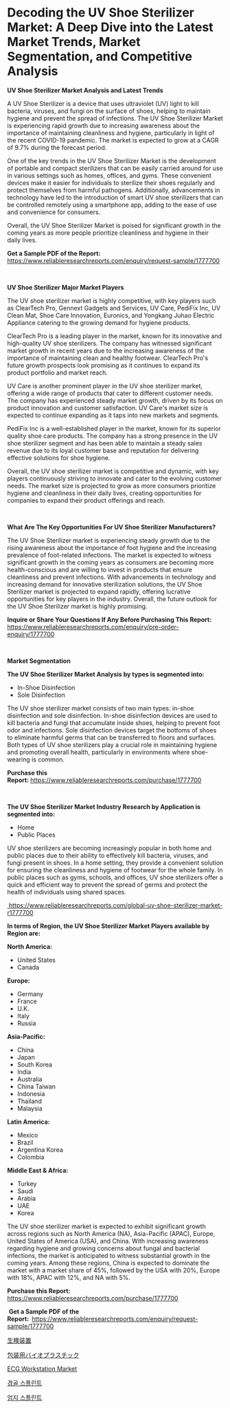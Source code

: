 <p><h1>Decoding the UV Shoe Sterilizer Market: A Deep Dive into the Latest Market Trends, Market Segmentation, and Competitive Analysis</h1></p><p><strong>UV Shoe Sterilizer Market Analysis and Latest Trends</strong></p>
<p><p>A UV Shoe Sterilizer is a device that uses ultraviolet (UV) light to kill bacteria, viruses, and fungi on the surface of shoes, helping to maintain hygiene and prevent the spread of infections. The UV Shoe Sterilizer Market is experiencing rapid growth due to increasing awareness about the importance of maintaining cleanliness and hygiene, particularly in light of the recent COVID-19 pandemic. The market is expected to grow at a CAGR of 9.7% during the forecast period.</p><p>One of the key trends in the UV Shoe Sterilizer Market is the development of portable and compact sterilizers that can be easily carried around for use in various settings such as homes, offices, and gyms. These convenient devices make it easier for individuals to sterilize their shoes regularly and protect themselves from harmful pathogens. Additionally, advancements in technology have led to the introduction of smart UV shoe sterilizers that can be controlled remotely using a smartphone app, adding to the ease of use and convenience for consumers.</p><p>Overall, the UV Shoe Sterilizer Market is poised for significant growth in the coming years as more people prioritize cleanliness and hygiene in their daily lives.</p></p>
<p><strong>Get a Sample PDF of the Report:&nbsp;</strong> <a href="https://www.reliableresearchreports.com/enquiry/request-sample/1777700">https://www.reliableresearchreports.com/enquiry/request-sample/1777700</a></p>
<p>&nbsp;</p>
<p><strong>UV Shoe Sterilizer Major Market Players</strong></p>
<p><p>The UV shoe sterilizer market is highly competitive, with key players such as ClearTech Pro, Gennext Gadgets and Services, UV Care, PediFix Inc, UV Clean Mat, Shoe Care Innovation, Euronics, and Yongkang Juhao Electric Appliance catering to the growing demand for hygiene products.</p><p>ClearTech Pro is a leading player in the market, known for its innovative and high-quality UV shoe sterilizers. The company has witnessed significant market growth in recent years due to the increasing awareness of the importance of maintaining clean and healthy footwear. ClearTech Pro's future growth prospects look promising as it continues to expand its product portfolio and market reach.</p><p>UV Care is another prominent player in the UV shoe sterilizer market, offering a wide range of products that cater to different customer needs. The company has experienced steady market growth, driven by its focus on product innovation and customer satisfaction. UV Care's market size is expected to continue expanding as it taps into new markets and segments.</p><p>PediFix Inc is a well-established player in the market, known for its superior quality shoe care products. The company has a strong presence in the UV shoe sterilizer segment and has been able to maintain a steady sales revenue due to its loyal customer base and reputation for delivering effective solutions for shoe hygiene.</p><p>Overall, the UV shoe sterilizer market is competitive and dynamic, with key players continuously striving to innovate and cater to the evolving customer needs. The market size is projected to grow as more consumers prioritize hygiene and cleanliness in their daily lives, creating opportunities for companies to expand their product offerings and reach.</p></p>
<p>&nbsp;</p>
<p><strong>What Are The Key Opportunities For UV Shoe Sterilizer Manufacturers?</strong></p>
<p><p>The UV Shoe Sterilizer market is experiencing steady growth due to the rising awareness about the importance of foot hygiene and the increasing prevalence of foot-related infections. The market is expected to witness significant growth in the coming years as consumers are becoming more health-conscious and are willing to invest in products that ensure cleanliness and prevent infections. With advancements in technology and increasing demand for innovative sterilization solutions, the UV Shoe Sterilizer market is projected to expand rapidly, offering lucrative opportunities for key players in the industry. Overall, the future outlook for the UV Shoe Sterilizer market is highly promising.</p></p>
<p><strong>Inquire or Share Your Questions If Any Before Purchasing This Report:</strong> <a href="https://www.reliableresearchreports.com/enquiry/pre-order-enquiry/1777700">https://www.reliableresearchreports.com/enquiry/pre-order-enquiry/1777700</a></p>
<p>&nbsp;</p>
<p><strong>Market Segmentation</strong></p>
<p><strong>The UV Shoe Sterilizer Market Analysis by types is segmented into:</strong></p>
<p><ul><li>In-Shoe Disinfection</li><li>Sole Disinfection</li></ul></p>
<p><p>The UV shoe sterilizer market consists of two main types: in-shoe disinfection and sole disinfection. In-shoe disinfection devices are used to kill bacteria and fungi that accumulate inside shoes, helping to prevent foot odor and infections. Sole disinfection devices target the bottoms of shoes to eliminate harmful germs that can be transferred to floors and surfaces. Both types of UV shoe sterilizers play a crucial role in maintaining hygiene and promoting overall health, particularly in environments where shoe-wearing is common.</p></p>
<p><strong>Purchase this Report:&nbsp;</strong><a href="https://www.reliableresearchreports.com/purchase/1777700">https://www.reliableresearchreports.com/purchase/1777700</a></p>
<p>&nbsp;</p>
<p><strong>The UV Shoe Sterilizer Market Industry Research by Application is segmented into:</strong></p>
<p><ul><li>Home</li><li>Public Places</li></ul></p>
<p><p>UV shoe sterilizers are becoming increasingly popular in both home and public places due to their ability to effectively kill bacteria, viruses, and fungi present in shoes. In a home setting, they provide a convenient solution for ensuring the cleanliness and hygiene of footwear for the whole family. In public places such as gyms, schools, and offices, UV shoe sterilizers offer a quick and efficient way to prevent the spread of germs and protect the health of individuals using shared spaces.</p></p>
<p><a href="https://www.reliableresearchreports.com/global-uv-shoe-sterilizer-market-r1777700">&nbsp;https://www.reliableresearchreports.com/global-uv-shoe-sterilizer-market-r1777700</a></p>
<p><strong>In terms of Region, the UV Shoe Sterilizer Market Players available by Region are:</strong></p>
<p>
    <p> <strong> North America: </strong>
        <ul>
            <li>United States</li>
            <li>Canada</li>
        </ul>
        </p> 
    <p> <strong> Europe: </strong>
        <ul>
            <li>Germany</li>
            <li>France</li>
            <li>U.K.</li>
            <li>Italy</li>
            <li>Russia</li>
        </ul>
        </p> 
    <p> <strong> Asia-Pacific: </strong>
        <ul>
            <li>China</li>
            <li>Japan</li>
            <li>South Korea</li>
            <li>India</li>
            <li>Australia</li>
            <li>China Taiwan</li>
            <li>Indonesia</li>
            <li>Thailand</li>
            <li>Malaysia</li>
        </ul>
        </p> 
    <p> <strong> Latin America: </strong>
        <ul>
            <li>Mexico</li>
            <li>Brazil</li>
            <li>Argentina Korea</li>
            <li>Colombia</li>
        </ul>
        </p> 
    <p> <strong> Middle East & Africa: </strong>
        <ul>
            <li>Turkey</li>
            <li>Saudi</li>
            <li>Arabia</li>
            <li>UAE</li>
            <li>Korea</li>
        </ul>
    </p>
    </p>
<p><p>The UV shoe sterilizer market is expected to exhibit significant growth across regions such as North America (NA), Asia-Pacific (APAC), Europe, United States of America (USA), and China. With increasing awareness regarding hygiene and growing concerns about fungal and bacterial infections, the market is anticipated to witness substantial growth in the coming years. Among these regions, China is expected to dominate the market with a market share of 45%, followed by the USA with 20%, Europe with 18%, APAC with 12%, and NA with 5%.</p></p>
<p><strong>Purchase this Report: </strong><a href="https://www.reliableresearchreports.com/purchase/1777700">https://www.reliableresearchreports.com/purchase/1777700</a></p>
<p>&nbsp;<strong>Get a Sample PDF of the Report:&nbsp;&nbsp;</strong><a href="https://www.reliableresearchreports.com/enquiry/request-sample/1777700">https://www.reliableresearchreports.com/enquiry/request-sample/1777700</a></p>
<p><strong></strong></p>
<p><p><a href="https://github.com/RudyBoyer2017/Market-Research-Report-List-1/blob/main/243819949119.md">生検装置</a></p><p><a href="https://github.com/MosesSpinka1914/Market-Research-Report-List-1/blob/main/972227649118.md">包装用バイオプラスチック</a></p><p><a href="https://github.com/wusalecollins540tpqoz/Market-Research-Report-List-2/blob/main/ecg-workstation-market.md">ECG Workstation Market</a></p><p><a href="https://github.com/FelipeGrrady654556/Market-Research-Report-List-1/blob/main/616031243768.md">경골 스플린트</a></p><p><a href="https://github.com/vss5505pa7z1p/Market-Research-Report-List-2/blob/main/564086143767.md">엄지 스플린트</a></p></p>